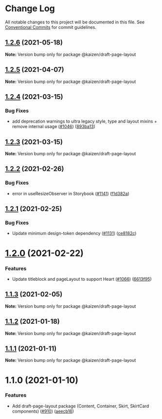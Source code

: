 # Change Log

All notable changes to this project will be documented in this file.
See [Conventional Commits](https://conventionalcommits.org) for commit guidelines.

## [1.2.6](https://github.com/cultureamp/kaizen-design-system/compare/@kaizen/draft-page-layout@1.2.5...@kaizen/draft-page-layout@1.2.6) (2021-05-18)

**Note:** Version bump only for package @kaizen/draft-page-layout





## [1.2.5](https://github.com/cultureamp/kaizen-design-system/compare/@kaizen/draft-page-layout@1.2.4...@kaizen/draft-page-layout@1.2.5) (2021-04-07)

**Note:** Version bump only for package @kaizen/draft-page-layout





## [1.2.4](https://github.com/cultureamp/kaizen-design-system/compare/@kaizen/draft-page-layout@1.2.3...@kaizen/draft-page-layout@1.2.4) (2021-03-15)


### Bug Fixes

* add deprecation warnings to ultra legacy style, type and layout mixins + remove internal usage ([#1046](https://github.com/cultureamp/kaizen-design-system/issues/1046)) ([893ba13](https://github.com/cultureamp/kaizen-design-system/commit/893ba134d49468dc1cda3ffd847a056cf4886071))





## [1.2.3](https://github.com/cultureamp/kaizen-design-system/compare/@kaizen/draft-page-layout@1.2.2...@kaizen/draft-page-layout@1.2.3) (2021-03-15)

**Note:** Version bump only for package @kaizen/draft-page-layout





## [1.2.2](https://github.com/cultureamp/kaizen-design-system/compare/@kaizen/draft-page-layout@1.2.1...@kaizen/draft-page-layout@1.2.2) (2021-02-26)


### Bug Fixes

* error in useResizeObserver in Storybook ([#1141](https://github.com/cultureamp/kaizen-design-system/issues/1141)) ([f1d382a](https://github.com/cultureamp/kaizen-design-system/commit/f1d382af81d12d0b605c35e85f9fd8d368766062))





## [1.2.1](https://github.com/cultureamp/kaizen-design-system/compare/@kaizen/draft-page-layout@1.2.0...@kaizen/draft-page-layout@1.2.1) (2021-02-25)


### Bug Fixes

* Update minimum design-token dependency ([#1131](https://github.com/cultureamp/kaizen-design-system/issues/1131)) ([ce8182c](https://github.com/cultureamp/kaizen-design-system/commit/ce8182c054c9e8bc96bfdba8457bcd169d449204))





# [1.2.0](https://github.com/cultureamp/kaizen-design-system/compare/@kaizen/draft-page-layout@1.1.3...@kaizen/draft-page-layout@1.2.0) (2021-02-22)


### Features

* Update titleblock and pageLayout to support Heart ([#1066](https://github.com/cultureamp/kaizen-design-system/issues/1066)) ([6613f95](https://github.com/cultureamp/kaizen-design-system/commit/6613f956944682d360c45c693309a2b98f4f737a))





## [1.1.3](https://github.com/cultureamp/kaizen-design-system/compare/@kaizen/draft-page-layout@1.1.2...@kaizen/draft-page-layout@1.1.3) (2021-02-05)

**Note:** Version bump only for package @kaizen/draft-page-layout





## [1.1.2](https://github.com/cultureamp/kaizen-design-system/compare/@kaizen/draft-page-layout@1.1.1...@kaizen/draft-page-layout@1.1.2) (2021-01-18)

**Note:** Version bump only for package @kaizen/draft-page-layout





## [1.1.1](https://github.com/cultureamp/kaizen-design-system/compare/@kaizen/draft-page-layout@1.1.0...@kaizen/draft-page-layout@1.1.1) (2021-01-11)

**Note:** Version bump only for package @kaizen/draft-page-layout





# 1.1.0 (2021-01-10)


### Features

* Add draft-page-layout package (Content, Container, Skirt, SkirtCard components) ([#910](https://github.com/cultureamp/kaizen-design-system/issues/910)) ([aeecb16](https://github.com/cultureamp/kaizen-design-system/commit/aeecb1627b919a916c846a6d14876a185a1b448f))
